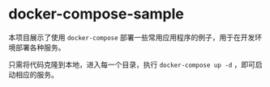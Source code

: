# docker-compose-sample
本项目展示了使用 ```docker-compose``` 部署一些常用应用程序的例子，用于在开发环境部署各种服务。

只需将代码克隆到本地，进入每一个目录，执行 ```docker-compose up -d``` ，即可启动相应的服务。
